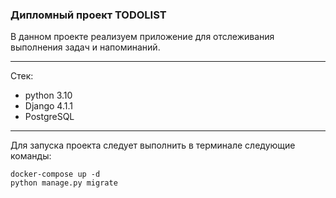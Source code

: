 ### Дипломный проект TODOLIST

В данном проекте реализуем приложение для отслеживания выполнения задач и напоминаний.
___
Стек:
- python 3.10
- Django 4.1.1
- PostgreSQL

___
Для запуска проекта следует выполнить в терминале следующие команды:
```
docker-compose up -d
python manage.py migrate
```